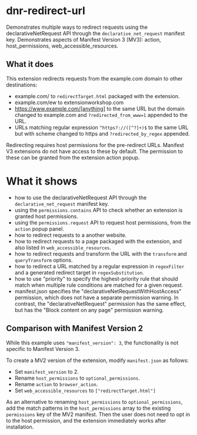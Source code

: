 # dnr-redirect-url

Demonstrates multiple ways to redirect requests using the declarativeNetRequest
API through the `declarative_net_request` manifest key. Demonstrates aspects of
Manifest Version 3 (MV3): action, host_permissions, web_accessible_resources.

## What it does

This extension redirects requests from the example.com domain to other destinations:

- example.com/ to `redirectTarget.html` packaged with the extension.
- example.com/ew to extensionworkshop.com
- https://www.example.com/[anything] to the same URL but the domain changed to example.com and `?redirected_from_www=1` appended to the URL.
- URLs matching regular expression `^https?://([^?]+)$` to the same URL but with scheme changed to https and `?redirected_by_regex` appended.

Redirecting requires host permissions for the pre-redirect URLs. Manifest V3 extensions do not have access to these by default.
The permission to these can be granted from the extension action popup.

# What it shows

- how to use the declarativeNetRequest API through the `declarative_net_request` manifest key.
- using the `permissions.contains` API to check whether an extension is granted host permissions.
- using the `permissions.request` API to request host permissions, from the `action` popup panel.
- how to redirect requests to a another website.
- how to redirect requests to a page packaged with the extension, and also listed in `web_accessible_resources`.
- how to redirect requests and transform the URL with the `transform` and `queryTransform` options.
- how to redirect a URL matched by a regular expression in `regexFilter` and a generated redirect target in `regexSubstitution`.
- how to use "priority" to specify the highest-priority rule that should match when multiple rule conditions are matched for a given request.
- manifest.json specifies the "declarativeNetRequestWithHostAccess" permission,
  which does not have a separate permission warning. In contrast, the
  "declarativeNetRequest" permission has the same effect, but has the "Block
  content on any page" permission warning.

## Comparison with Manifest Version 2

While this example uses `"manifest_version": 3`, the functionality is not
specific to Manifest Version 3.

To create a MV2 version of the extension, modify `manifest.json` as follows:

- Set `manifest_version` to 2.
- Rename `host_permissions` to `optional_permissions`.
- Rename `action` to `browser_action`.
- Set `web_accessible_resources` to `["redirectTarget.html"]`

As an alternative to renaming `host_permissions` to `optional_permissions`,
add the match patterns in the `host_permissions` array to the existing
`permissions` key of the MV2 manifest. Then the user does not need to opt in to
the host permission, and the extension immediately works after installation.
